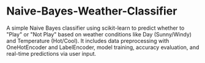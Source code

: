 # Naive-Bayes-Weather-Classifier
A simple Naive Bayes classifier using scikit-learn to predict whether to "Play" or "Not Play" based on weather conditions like Day (Sunny/Windy) and Temperature (Hot/Cool). It includes data preprocessing with OneHotEncoder and LabelEncoder, model training, accuracy evaluation, and real-time predictions via user input.
